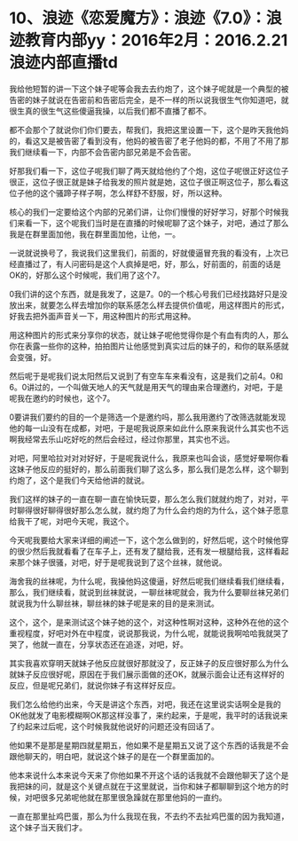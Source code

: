 # 10、浪迹《恋爱魔方》：浪迹《7.0》：浪迹教育内部yy：2016年2月：2016.2.21浪迹内部直播td

我给他短暂的讲一下这个妹子呢等会我去去约炮了，这个妹子呢就是一个典型的被告密的妹子就说在告密前和告密后完全，是不一样的所以说我很生气你知道吧，就很生真的很生气这些傻逼我操，以后我们都不直播了都不。

都不会那个了就说你们你们要去，帮我们，我把这里设置一下，这个是昨天我他妈的，看这又是被告密了看到没有，他妈的被告密了老子他妈的都，不用了不用了那我们继续看一下，内部不会告密内部兄弟是不会告密。

好那我们看一下，这位子呢我们聊了两天就给他约了个炮，这位子呢很正好这位子很正，这位子很正就是妹子给我发的照片就是她，这位子很正啊这位子，那么看这位子他的这个骚蹄子样子啊，怎么样舒不舒服，好，所以这种。

核心的我们一定要给这个内部的兄弟们讲，让你们慢慢的好好学习，好那个时候我们来看一下，这个呢我们当时是在直播的时候呢聊了这个妹子，对吧，通过了那么我是在群里面加他，我在群里面加他，让他，一。

一说就说换号了，我说我们这里我们，前面的，好就傻逼冒充我的看没有，上次已经直播过了，有人问密码是这个人疯掉是吧，好，那么，好前面的，前面的话是OK的，好那么这个时候呢，我们用了这个7。

0我们讲的这个东西，就是我发了，这是7。0的一个核心号我们已经找路好只是没放出来，就要怎么样去增加你的联系感怎么样去提供价值呢，用这样图片的形式，好我去把外面声音关一下，用这种图片的形式用这种。

用这种图片的形式来分享你的状态，就让妹子呢他觉得你是个有血有肉的人，那么你在表露一些你的这种，拍拍图片让他感觉到真实过后的妹子的，和你的联系感就会变强，好。

然后呢于是呢我们说太阳然后又说到了有空车车来看没有，这是我们之前4。0和6。0讲过的，一个叫做天地人的天气就是用天气的理由来合理邀约，对吧，于是呢我在邀约的时候也，这个7。

0要讲我们要约的目的一个是筛选一个是邀约吗，那么我用邀约了改筛选就能发现他的每一山没有在成都，对吧，于是呢我说原来如此什么原来我说什么其实也不远啊我经常去乐山吃好吃的然后会经过，经过你那里，其实也不远。

对吧，阿里哈拉对对对好好，于是呢我说什么，我原来也叫会谈，感觉好晕啊你看这妹子他反应的挺好的，那么前面我们聊了这么多，那么我们是怎么样，这个聊到约炮了，这个是我们今天给他讲的就说。

我们这样的妹子的一直在聊一直在愉快玩耍，那么怎么我们就就约炮了，对对，平时聊得很好聊得很好那么怎么就，就约炮了为什么会约炮的为什么，这个妹子愿意给我干了呢，对吧今天呢，我这个。

今天呢我要给大家来详细的阐述一下，这个怎么做到的，好然后呢，这个时候他穿的很少然后我就看看了在车子上，还有发了腿给我，还有发一根腿给我，这样看起来那个妹子很骚，对吧，好于是呢我说到了这个丝袜，就他说。

海舍我的丝袜呢，为什么呢，我操他妈这傻逼，好然后呢我们继续看我们继续看，那么，我们继续看，就说到丝袜就说，一聊丝袜呢就会，我为什么要聊丝袜兄弟们就说我为什么聊丝袜，聊丝袜的妹子呢是来的目的是来测试。

这个，这个，是来测试这个妹子她的这个，对这种性啊对这种，这种外在他的这个重视程度，好吧对外在中程度，说说那我说，为什么呢，就能说我啊哈哈我就哭了哭了，他就一直在，分享状态还在追逐，对吧，好。

其实我喜欢穿明天就妹子他反应就很好那就没了，反正妹子的反应很好那么为什么就妹子反应很好呢，原因在于我们展示面做的还OK，就展示面会让还有这样好的反应，但是呢兄弟们，就说你妹子有这样好反应。

我们怎么给他约出来，今天是讲这个东西，对吧，我还在这里说实话啊全是我的OK他就发了电影模糊啊OK那这样没事了，来约起来，于是呢，我平时的话我说来了约起来过后呢，这个时候我就他说好的问题还没有回话了。

他如果不是那是星期四就星期五，他如果不是星期五又说了这个东西的话我是不会跟他聊天的，明白吧，就说这个妹子的是在一个群里面加的。

他本来说什么本来说今天来了你他如果不开这个话的话我就不会跟他聊天了这个是我把妹的问，就是这个关键点就在于这里就说，当你和妹子都聊聊到这个地方的时候，对吧很多兄弟呢他就在那里很急躁就在那里他妈的一直约。

一直在那里扯鸡巴蛋，那么为什么我现在我，不去约不去扯鸡巴蛋的因为我知道，这个妹子当天我们才。